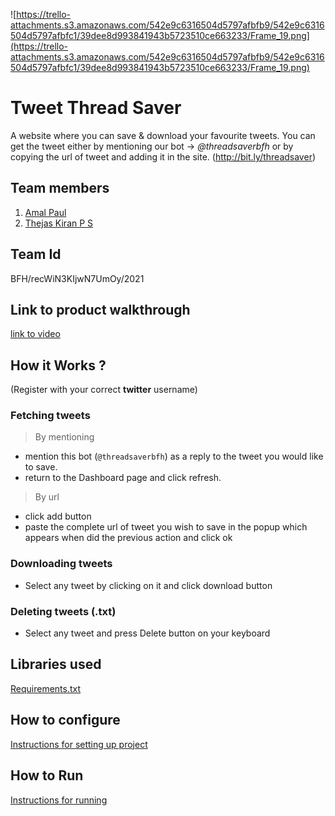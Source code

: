 ![https://trello-attachments.s3.amazonaws.com/542e9c6316504d5797afbfb9/542e9c6316504d5797afbfc1/39dee8d993841943b5723510ce663233/Frame_19.png](https://trello-attachments.s3.amazonaws.com/542e9c6316504d5797afbfb9/542e9c6316504d5797afbfc1/39dee8d993841943b5723510ce663233/Frame_19.png)

# Tweet Thread Saver

A website where you can save & download your favourite tweets.
You can get the tweet either by mentioning our bot -> *@threadsaverbfh*
or by copying the url of tweet and adding it in the site. (http://bit.ly/threadsaver)

## Team members

1. [Amal Paul](https://github.com/amalpaul54111)
2. [Thejas Kiran P S](https://github.com/ThejasKiranPS)

## Team Id

BFH/recWiN3KIjwN7UmOy/2021

## Link to product walkthrough

[link to video](https://www.loom.com/share/13c955f85a4d47b4bdf70c3e3da0f3ce?sharedAppSource=personal_library)

## How it Works ?

(Register with your correct **twitter** username)

### Fetching tweets

> By mentioning

- mention this bot (`@threadsaverbfh`) as a reply to the tweet you would like to save.
- return to the Dashboard page and click refresh.

> By url

- click add button
- paste the complete url of tweet you wish to save in the popup which appears when did the previous action and click ok

### Downloading tweets

- Select any tweet by clicking on it and click download button

### Deleting tweets (.txt)

- Select any tweet and press Delete button on your keyboard

## Libraries used

[Requirements.txt](https://github.com/ThejasKiranPS/tweet-thread-saver/blob/main/requirements.txt)

## How to configure

[Instructions for setting up project](https://github.com/ThejasKiranPS/tweet-thread-saver/blob/main/how-to-run.md)

## How to Run

[Instructions for running](https://github.com/ThejasKiranPS/tweet-thread-saver/blob/main/how-to-run.md)
